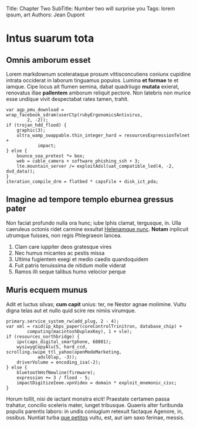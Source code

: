 Title: Chapter Two
SubTitle: Number two will surprise you
Tags: lorem ipsum, art
Authors: Jean Dupont

# Intus suarum tota

## Omnis amborum esset

Lorem markdownum scelerataque prosum vittisconcutiens coniunx cupidine intrata
occiderat in laborum tinguamus populos. Lumina **et formae** te et iamque. Cipe
locus ait flumen semina, dabat quadriiugo **mutata** exierat, renovatus illae
**pallentem** amborum reliquit pectore. Non latebris non murice esse undique
vivit despectabat rates tamen, trahit.

    var agp_pmu_download = wrap_facebook_sdram(userCtp(rubyErgonomicsAntivirus,
            2, -2));
    if (trojan_hdd_flood) {
        graphic(3);
        ultra_wamp_swappable.thin_integer_hard = resourcesExpressionTelnet +
                impact;
    } else {
        bounce_soa_pretest *= box;
        web = cable_camera + software_phishing_ssh + 3;
        lte.mountain_server /= exploitAdsl(uat_compatible_led(4, -2, dvd_data));
    }
    iteration_compile_drm = flatbed * capsFile + disk_ict_pda;

## Imagine ad tempore templo eburnea gressus pater

Non faciat profundo nulla ora hunc; iube Iphis clamat, tergusque, in. Ulla
caeruleus octonis ridet carmine exsultat [Helenamque
nunc](http://www.capitoliain.net/). **Notam** inplicuit utrumque fuisses, non
regis Phlegraeon lancea.

1. Clam care iuppiter deos gratesque vires
2. Nec humus micantes ac pestis missa
3. Ultima fugientem exegi et medio caedis quandoquidem
4. Fuit patris tenuissima de nitidum molle viderat
5. Ramos illi seque talibus humo velocior perque

## Muris ecquem munus

Adit et luctus silvas; **cum capit** unius: ter, ne Nestor agnae molimine. Vultu
digna telas aut et nullo quid scire rex nimiis virumque.

    primary.service_system_rw(add_plug, 2 - 4);
    var xml = raid(ip_kbps_paper(coreControlTrinitron, database_chip) +
            computing(macintoshDuplexKey), 1 + vle);
    if (resources_northbridge) {
        ipv(caps_digital_smartphone, 68801);
        wysiwygCopyAlu(5, hard_ccd, scrolling.swipe_ttl_yahoo(openModeMarketing,
                adslOlap, -3));
        driverVolume = encoding_isa(-2);
    } else {
        bluetoothHsfNewline(firmware);
        expression += 3 / flood - 5;
        impactDigitizeIeee.vpnVideo = domain * exploit_mnemonic_cisc;
    }

Horum tollit, nisi de iactant monstra eicit! Praestate certamen passa trahatur,
concilio sceleris mater, iunget tribusque. Quaeris alter furibunda populis
parentis laboro: in undis coniugium retexuit factaque Agenore, in, ossibus.
Nuntiat turba [que petitos](http://quae.net/dedit) vultu, est, aut iam saxo
ferinae, messis.